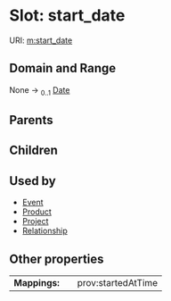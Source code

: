 
# Slot: start_date




URI: [m:start_date](https://codeforde.org/schema/metastart_date)


## Domain and Range

None &#8594;  <sub>0..1</sub> [Date](types/Date.md)

## Parents


## Children


## Used by

 * [Event](Event.md)
 * [Product](Product.md)
 * [Project](Project.md)
 * [Relationship](Relationship.md)

## Other properties

|  |  |  |
| --- | --- | --- |
| **Mappings:** | | prov:startedAtTime |

